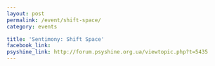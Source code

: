 ```yaml
---
layout: post
permalink: /event/shift-space/
category: events

title: 'Sentimony: Shift Space'
facebook_link: 
psyshine_link: http://forum.psyshine.org.ua/viewtopic.php?t=5435
---
```


